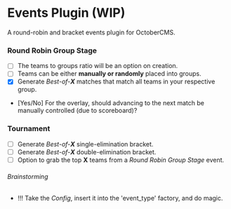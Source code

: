 # Events Plugin (WIP)
A round-robin and bracket events plugin for OctoberCMS.

### Round Robin Group Stage
- [ ] The teams to groups ratio will be an option on creation.
- [ ] Teams can be either **manually or randomly** placed into groups.
- [x] Generate *Best-of-**X*** matches that match all teams in your respective group.
- [Yes/No] For the overlay, should advancing to the next match be manually controlled (due to scoreboard)?

### Tournament
- [ ] Generate *Best-of-**X*** single-elimination bracket.
- [ ] Generate *Best-of-**X*** double-elimination bracket.
- [ ] Option to grab the top **X** teams from a *Round Robin Group Stage* event.

###### Brainstorming
- !!! Take the *Config*, insert it into the 'event_type' factory, and do magic.